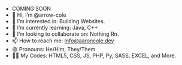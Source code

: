 - COMING SOON
- 👋 Hi, I’m @arrow-cole
- 👀 I’m interested in: Building Websites.
- 🌱 I’m currently learning: Java, C++
- 💞️ I’m looking to collaborate on: Nothing Rn.
- 📫 How to reach me: Info@aaroncole.dev
- 😄 Pronouns: He/Him, They/Them
- 🧑‍💻 My Codes: HTML5, CSS, JS, PHP, Py, SASS, EXCEL, and More.

<!---
arrow-cole/arrow-cole is a ✨ special ✨ repository because its `README.md` (this file) appears on your GitHub profile.
You can click the Preview link to take a look at your changes.
--->
